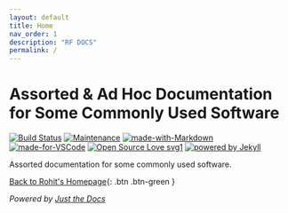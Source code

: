 ```yaml
---
layout: default
title: Home
nav_order: 1
description: "RF DOCS"
permalink: /
---
```


# Assorted & Ad Hoc Documentation for Some Commonly Used Software
[![Build Status](https://travis-ci.org/rohitfarmer/docs.svg?branch=master)](https://travis-ci.org/rohitfarmer/docs) [![Maintenance](https://img.shields.io/badge/Maintained%3F-yes-green.svg)](https://github.com/rohitfarmer/docs/commits/master) [![made-with-Markdown](https://img.shields.io/badge/Made%20with-Markdown-1f425f.svg)](http://commonmark.org) [![made-for-VSCode](https://img.shields.io/badge/Made%20for-VSCode-1f425f.svg)](https://code.visualstudio.com/) [![Open Source Love svg1](https://badges.frapsoft.com/os/v1/open-source.svg?v=103)](https://github.com/ellerbrock/open-source-badges/) [![powered by Jekyll](https://img.shields.io/badge/powered_by-Jekyll-yellow.svg)](https://jekyllrb.com)

Assorted documentation for some commonly used software.

[Back to Rohit's Homepage](https://rohitfarmer.github.io){: .btn .btn-green }

*Powered by [Just the Docs](https://github.com/pmarsceill/just-the-docs)*

